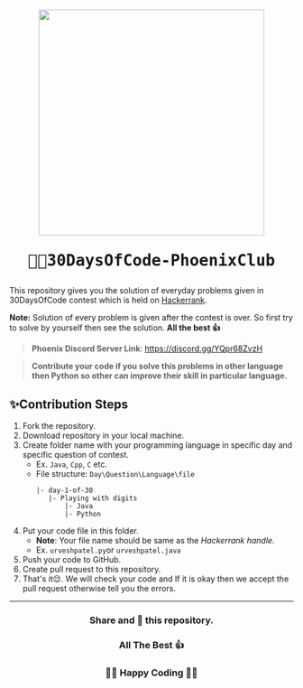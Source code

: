 <h1 align="center"><img src="https://user-images.githubusercontent.com/55116730/148679662-39f53b68-839e-4a65-b975-6b4080ed0413.png" width=400px align="center"/></br>
<pre>👨‍💻30DaysOfCode-PhoenixClub</pre>
</h1>

This repository gives you the solution of everyday problems given in 30DaysOfCode contest which is held on [Hackerrank](https://www.hackerrank.com/ "Hackerrank").

**Note:** Solution of every problem is given after the contest is over. So first try to solve by yourself then see the solution. **All the best 👍**

> **Phoenix Discord Server Link**:  https://discord.gg/YQpr68ZvzH

> **Contribute your code if you solve this problems in other language then Python so other can improve their skill in particular language.**

## ✨Contribution Steps
1. Fork the repository.
2. Download repository in your local machine.
3. Create folder name with your programming language in specific day and specific question of contest.
	- Ex. `Java`, `Cpp`, `C` etc.
	- File structure: `Day\Question\Language\file`
		 ```
		|- day-1-of-30
			|- Playing with digits
				|- Java
				|- Python
		```
4. Put your code file in this folder. 
	- **Note**:  Your file name should be same as the *Hackerrank handle*.
	- Ex. `urveshpatel.py`or `urveshpatel.java`
5. Push your code to GitHub.
6. Create pull request to this repository.
7. That's it😌. We will check your code and If it is okay then we accept the pull request otherwise tell you the errors.

----
<h3 align="center">Share and 🌟 this repository.<h3>
<h3 align="center">All The Best 👍<h3>
<h3 align="center">👨‍💻 Happy Coding 👨‍💻<h3>